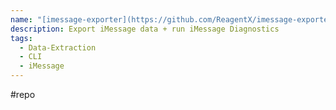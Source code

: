 ```yaml
---
name: "[imessage-exporter](https://github.com/ReagentX/imessage-exporter)"
description: Export iMessage data + run iMessage Diagnostics
tags:
  - Data-Extraction
  - CLI
  - iMessage
---
```

#repo